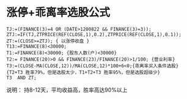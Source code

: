 # 涨停+乖离率选股公式


    TJ:=(FINANCE(3)=4 OR (DATE>1200822 && FINANCE(3)=3));
    ZTJ:=IF(TJ,ZTPRICE(REF(CLOSE,1),0.2),ZTPRICE(REF(CLOSE,1),0.1));
    ZT:=(CLOSE>=ZTJ); { 以涨停收盘 }
    T13:=FINANCE(8)<30000;
    T1:=FINANCE(8)<30000; {股东人数(户)<30000}
    T2:= FINANCE(20)>0 && FINANCE(23)/FINANCE(20)>1/100; {营业利率}
    T3:=(CLOSE-MA(CLOSE,12))/MA(CLOSE,12)*100+6<0;{乖离率买入条件选股}
    {T2+T3 胜率79%，但是选股太少，T1+T2+T3 胜率95%，但是选股超级少}
    T3  AND ZT;

说明： 持8-12天，平均收益高，胜率高达90%以上
